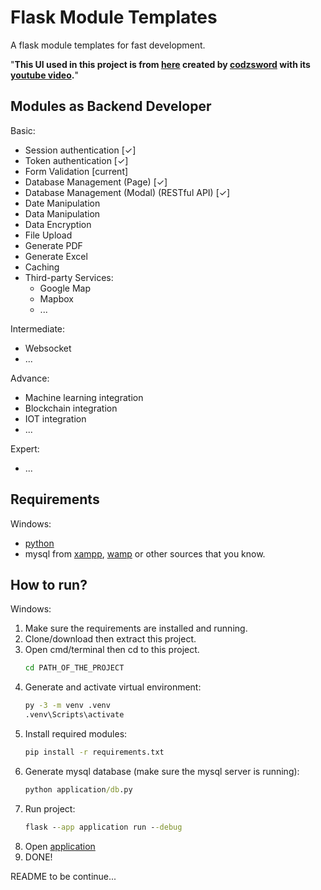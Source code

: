# Flask Module Templates

A flask module templates for fast development.

"**This UI used in this project is from [here](https://github.com/codzsword/sidebar-bootstrap) created by [codzsword](https://github.com/codzsword) with its [youtube video](https://www.youtube.com/watch?v=i7uJAOFEd4g).**"

## Modules as Backend Developer
Basic:
* Session authentication [✓]
* Token authentication [✓]
* Form Validation [current]
* Database Management (Page) [✓]
* Database Management (Modal) (RESTful API) [✓]
* Date Manipulation
* Data Manipulation 
* Data Encryption 
* File Upload
* Generate PDF
* Generate Excel
* Caching
* Third-party Services:
  * Google Map
  * Mapbox
  * ...

Intermediate:
* Websocket
* ...

Advance: 
* Machine learning integration
* Blockchain integration
* IOT integration
* ...

Expert: 
* ...

## Requirements
Windows:
* [python](https://www.python.org/downloads/)
* mysql from [xampp](https://www.apachefriends.org/), [wamp](https://www.wampserver.com/en/) or other sources that you know.

## How to run?
Windows:
1. Make sure the requirements are installed and running.
2. Clone/download then extract this project.
3. Open cmd/terminal then cd to this project.
   ```cmd
   cd PATH_OF_THE_PROJECT
   ```
4. Generate and activate virtual environment:
   ```cmd
   py -3 -m venv .venv
   .venv\Scripts\activate
   ```
5. Install required modules:
    ```cmd
   pip install -r requirements.txt
    ```
6. Generate mysql database (make sure the mysql server is running):
    ```cmd
   python application/db.py
   ```
7. Run project:
   ```cmd
   flask --app application run --debug
   ```
8. Open [application](http://127.0.0.1:5000/)
9. DONE!

README to be continue...
